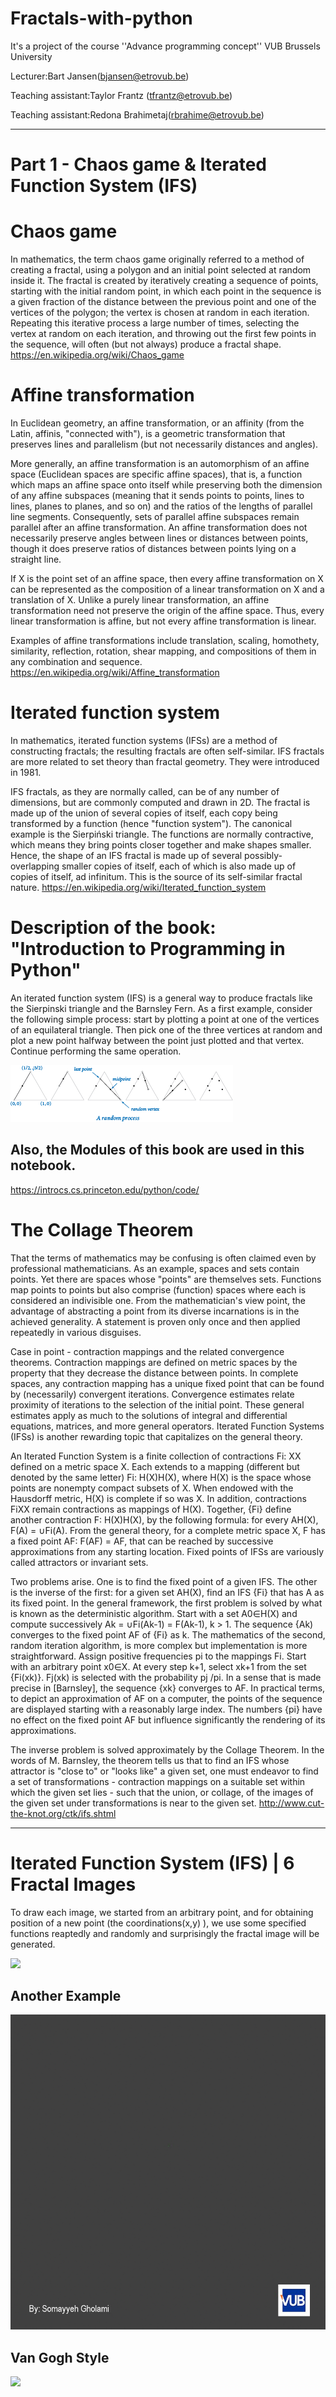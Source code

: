 # Fractals-with-python

It's a project of the course ''Advance programming concept'' VUB Brussels University 

Lecturer:Bart Jansen(bjansen@etrovub.be)

Teaching assistant:Taylor Frantz (tfrantz@etrovub.be)

Teaching assistant:Redona Brahimetaj(rbrahime@etrovub.be)

_________________________________________________________________________________________________

# Part 1 - Chaos game & Iterated Function System (IFS)

# Chaos game
In mathematics, the term chaos game originally referred to a method of creating a fractal, using a polygon and an initial point selected at random inside it. The fractal is created by iteratively creating a sequence of points, starting with the initial random point, in which each point in the sequence is a given fraction of the distance between the previous point and one of the vertices of the polygon; the vertex is chosen at random in each iteration. Repeating this iterative process a large number of times, selecting the vertex at random on each iteration, and throwing out the first few points in the sequence, will often (but not always) produce a fractal shape. https://en.wikipedia.org/wiki/Chaos_game

# Affine transformation
In Euclidean geometry, an affine transformation, or an affinity (from the Latin, affinis, "connected with"), is a geometric transformation that preserves lines and parallelism (but not necessarily distances and angles).

More generally, an affine transformation is an automorphism of an affine space (Euclidean spaces are specific affine spaces), that is, a function which maps an affine space onto itself while preserving both the dimension of any affine subspaces (meaning that it sends points to points, lines to lines, planes to planes, and so on) and the ratios of the lengths of parallel line segments. Consequently, sets of parallel affine subspaces remain parallel after an affine transformation. An affine transformation does not necessarily preserve angles between lines or distances between points, though it does preserve ratios of distances between points lying on a straight line.

If X is the point set of an affine space, then every affine transformation on X can be represented as the composition of a linear transformation on X and a translation of X. Unlike a purely linear transformation, an affine transformation need not preserve the origin of the affine space. Thus, every linear transformation is affine, but not every affine transformation is linear.

Examples of affine transformations include translation, scaling, homothety, similarity, reflection, rotation, shear mapping, and compositions of them in any combination and sequence. https://en.wikipedia.org/wiki/Affine_transformation

# Iterated function system
In mathematics, iterated function systems (IFSs) are a method of constructing fractals; the resulting fractals are often self-similar. IFS fractals are more related to set theory than fractal geometry. They were introduced in 1981.

IFS fractals, as they are normally called, can be of any number of dimensions, but are commonly computed and drawn in 2D. The fractal is made up of the union of several copies of itself, each copy being transformed by a function (hence "function system"). The canonical example is the Sierpiński triangle. The functions are normally contractive, which means they bring points closer together and make shapes smaller. Hence, the shape of an IFS fractal is made up of several possibly-overlapping smaller copies of itself, each of which is also made up of copies of itself, ad infinitum. This is the source of its self-similar fractal nature. https://en.wikipedia.org/wiki/Iterated_function_system

# Description of the book: "Introduction to Programming in Python"
An iterated function system (IFS) is a general way to produce fractals like the Sierpinski triangle and the Barnsley Fern. As a first example, consider the following simple process: start by plotting a point at one of the vertices of an equilateral triangle. Then pick one of the three vertices at random and plot a new point halfway between the point just plotted and that vertex. Continue performing the same operation.

<img src="https://github.com/SomayyehGholami/Fractals-with-python/blob/main/ChaosTiny.png"> 

## Also, the Modules of this book are used in this notebook.

https://introcs.cs.princeton.edu/python/code/

# The Collage Theorem
That the terms of mathematics may be confusing is often claimed even by professional mathematicians. As an example, spaces and sets contain points. Yet there are spaces whose "points" are themselves sets. Functions map points to points but also comprise (function) spaces where each is considered an indivisible one. From the mathematician's view point, the advantage of abstracting a point from its diverse incarnations is in the achieved generality. A statement is proven only once and then applied repeatedly in various disguises.

Case in point - contraction mappings and the related convergence theorems. Contraction mappings are defined on metric spaces by the property that they decrease the distance between points. In complete spaces, any contraction mapping has a unique fixed point that can be found by (necessarily) convergent iterations. Convergence estimates relate proximity of iterations to the selection of the initial point. These general estimates apply as much to the solutions of integral and differential equations, matrices, and more general operators. Iterated Function Systems (IFSs) is another rewarding topic that capitalizes on the general theory.

An Iterated Function System is a finite collection of contractions Fi: XX defined on a metric space X. Each extends to a mapping (different but denoted by the same letter) Fi: H(X)H(X), where H(X) is the space whose points are nonempty compact subsets of X. When endowed with the Hausdorff metric, H(X) is complete if so was X. In addition, contractions FiXX remain contractions as mappings of H(X). Together, {Fi} define another contraction F: H(X)H(X), by the following formula: for every AH(X), F(A) = ∪Fi(A). From the general theory, for a complete metric space X, F has a fixed point AF: F(AF) = AF, that can be reached by successive approximations from any starting location. Fixed points of IFSs are variously called attractors or invariant sets.

Two problems arise. One is to find the fixed point of a given IFS. The other is the inverse of the first: for a given set AH(X), find an IFS {Fi} that has A as its fixed point. In the general framework, the first problem is solved by what is known as the deterministic algorithm. Start with a set A0∈H(X) and compute successively Ak = ∪Fi(Ak-1) = F(Ak-1), k > 1. The sequence {Ak) converges to the fixed point AF of {Fi} as k. The mathematics of the second, random iteration algorithm, is more complex but implementation is more straightforward. Assign positive frequencies pi to the mappings Fi. Start with an arbitrary point x0∈X. At every step k+1, select xk+1 from the set {Fi(xk)}. Fj(xk) is selected with the probability pj /pi. In a sense that is made precise in [Barnsley], the sequence {xk} converges to AF. In practical terms, to depict an approximation of AF on a computer, the points of the sequence are displayed starting with a reasonably large index. The numbers {pi} have no effect on the fixed point AF but influence significantly the rendering of its approximations.

The inverse problem is solved approximately by the Collage Theorem. In the words of M. Barnsley, the theorem tells us that to find an IFS whose attractor is "close to" or "looks like" a given set, one must endeavor to find a set of transformations - contraction mappings on a suitable set within which the given set lies - such that the union, or collage, of the images of the given set under transformations is near to the given set. http://www.cut-the-knot.org/ctk/ifs.shtml

________________________________________________________________________________________________________________________________________________________________________________

# Iterated Function System (IFS) | 6 Fractal Images
To draw each image, we started from an arbitrary point, and for obtaining position of a new point (the coordinations(x,y) ), we use  some specified functions reaptedly and randomly and surprisingly the fractal image will be generated.

<img src="https://github.com/SomayyehGholami/Fractals-with-python/blob/main/gif101.gif"> 

## Another Example

<img src="https://github.com/SomayyehGholami/Fractals-with-python/blob/main/gif201.gif"> 

## Van Gogh Style

<img src="https://github.com/SomayyehGholami/Fractals-with-python/blob/main/gif401.gif"> 
